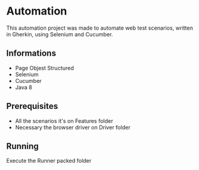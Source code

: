 # Automation

This automation project was made to automate web test scenarios, written in Gherkin, using Selenium and Cucumber. 

## Informations
- Page Objest Structured
- Selenium
- Cucumber
- Java 8

## Prerequisites
- All the scenarios it's on Features folder
- Necessary the browser driver on Driver folder

## Running
Execute the Runner packed folder
